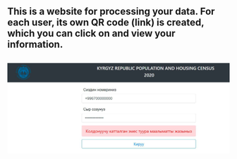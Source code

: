 ## This is a website for processing your data. For each user, its own QR code (link) is created, which you can click on and view your information.  
## ![Registration](https://github.com/bekss/user.com/blob/master/login.jpg)

